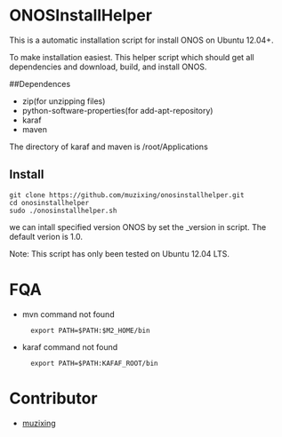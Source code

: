 # ONOSInstallHelper

This is a automatic installation script for install ONOS on Ubuntu 12.04+.

To make installation easiest. This helper script which should get all dependencies and download, build, and install ONOS.


##Dependences

 * zip(for unzipping files)
 * python-software-properties(for add-apt-repository)
 * karaf
 * maven

The directory of karaf and maven is /root/Applications

## Install
	
	git clone https://github.com/muzixing/onosinstallhelper.git
	cd onosinstallhelper
	sudo ./onosinstallhelper.sh

we can intall specified version ONOS by set the \_version in script. The default verion is 1.0.

Note: This script has only been tested on Ubuntu 12.04 LTS.

# FQA

* mvn command not found
	
		export PATH=$PATH:$M2_HOME/bin

* karaf command not found
	
		export PATH=$PATH:KAFAF_ROOT/bin
	

# Contributor

 * [muzixing](https://github.com/muzixing)


